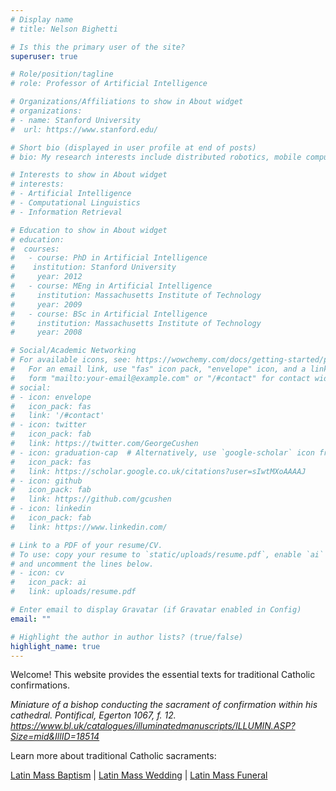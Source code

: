 ```yaml
---
# Display name
# title: Nelson Bighetti

# Is this the primary user of the site?
superuser: true

# Role/position/tagline
# role: Professor of Artificial Intelligence

# Organizations/Affiliations to show in About widget
# organizations:
# - name: Stanford University
#  url: https://www.stanford.edu/

# Short bio (displayed in user profile at end of posts)
# bio: My research interests include distributed robotics, mobile computing and programmable matter.

# Interests to show in About widget
# interests:
# - Artificial Intelligence
# - Computational Linguistics
# - Information Retrieval

# Education to show in About widget
# education:
#  courses:
#   - course: PhD in Artificial Intelligence
#    institution: Stanford University
#     year: 2012
#   - course: MEng in Artificial Intelligence
#     institution: Massachusetts Institute of Technology
#     year: 2009
#   - course: BSc in Artificial Intelligence
#     institution: Massachusetts Institute of Technology
#     year: 2008

# Social/Academic Networking
# For available icons, see: https://wowchemy.com/docs/getting-started/page-builder/#icons
#   For an email link, use "fas" icon pack, "envelope" icon, and a link in the
#   form "mailto:your-email@example.com" or "/#contact" for contact widget.
# social:
# - icon: envelope
#   icon_pack: fas
#   link: '/#contact'
# - icon: twitter
#   icon_pack: fab
#   link: https://twitter.com/GeorgeCushen
# - icon: graduation-cap  # Alternatively, use `google-scholar` icon from `ai` icon pack
#   icon_pack: fas
#   link: https://scholar.google.co.uk/citations?user=sIwtMXoAAAAJ
# - icon: github
#   icon_pack: fab
#   link: https://github.com/gcushen
# - icon: linkedin
#   icon_pack: fab
#   link: https://www.linkedin.com/

# Link to a PDF of your resume/CV.
# To use: copy your resume to `static/uploads/resume.pdf`, enable `ai` icons in `params.toml`, 
# and uncomment the lines below.
# - icon: cv
#   icon_pack: ai
#   link: uploads/resume.pdf

# Enter email to display Gravatar (if Gravatar enabled in Config)
email: ""

# Highlight the author in author lists? (true/false)
highlight_name: true
---
```


Welcome! This website provides the essential texts for traditional Catholic confirmations.

_Miniature of a bishop conducting the sacrament of confirmation within his cathedral. Pontifical, Egerton 1067, f. 12. https://www.bl.uk/catalogues/illuminatedmanuscripts/ILLUMIN.ASP?Size=mid&IllID=18514_

Learn more about traditional Catholic sacraments:

[Latin Mass Baptism](https://www.latinmassbaptism.com/) | [Latin Mass Wedding](https://www.latinmasswedding.com/) | [Latin Mass Funeral](https://www.latinmassfuneral.com/)
